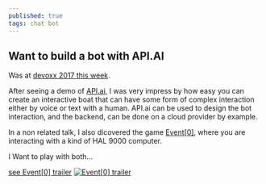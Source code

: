 ```yaml
---
published: true
tags: chat bot
---
```

## Want to build a bot with API.AI

Was at [devoxx 2017 this week](http://devoxx.fr).

After seeing a demo of [API.ai](http://API.ai), I was very impress by how easy you can create an interactive boat that can have some form of complex interaction either by voice or text with a human. API.ai can be used to design the bot interaction, and the backend, can be done on a cloud provider by example.

In a non related talk, I also dicovered the game [Event[0]](http://event0game.com/), where you are interacting with a kind of HAL 9000 computer.  

I Want to play with both...

[see Event[0] trailer]()
[![Event[0] trailer](https://img.youtube.com/vi/_2wOweBRcHo/0.jpg)](https://www.youtube.com/watch?v=_2wOweBRcHo)